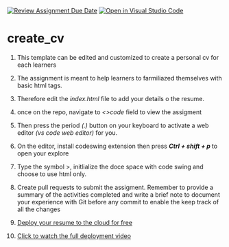 [![Review Assignment Due Date](https://classroom.github.com/assets/deadline-readme-button-24ddc0f5d75046c5622901739e7c5dd533143b0c8e959d652212380cedb1ea36.svg)](https://classroom.github.com/a/CZx7rJkg)
[![Open in Visual Studio Code](https://classroom.github.com/assets/open-in-vscode-718a45dd9cf7e7f842a935f5ebbe5719a5e09af4491e668f4dbf3b35d5cca122.svg)](https://classroom.github.com/online_ide?assignment_repo_id=11293442&assignment_repo_type=AssignmentRepo)
# create_cv
1. This template can be edited and customized to create a personal cv for each learners 

2. The assignment is meant to help learners  to farmiliazed themselves with basic html tags. 

3. Therefore edit the <i> index.html </i> file to add your details o the resume.

4. once on the repo, navigate to <i><>code </i>field to view the assigment 
  
5. Then press the period <i>(.)</i> button on your keyboard to activate a web editor <i>(vs code web editor)</i> for you. 

6. On the editor, install codeswing extension then press <i> <b> Ctrl + shift + p </b></i> to open your explore
  
7. Type the symbol >, initlialize the doce space with code swing and choose to use html only. 
  
8. Create pull requests to submit the assigment.  Remember to provide a summary of the activities completed  and write a brief note to document your experience with Git before any commit to enable the keep track of all the changes  

9. <a href="https://github.com/microsoft/workshop-library/tree/main/short/deploy-to-azure-from-github#launch-into-the-cloud-with-github-and-azure">Deploy your resume to the cloud for free </a>

10. <a href= "https://github.com/microsoft/workshop-library/blob/main/full/build-resume-website/README.md/?WT.mc_id=academic-70942-juliamuiruri"> Click to watch the full deployment video </a>
